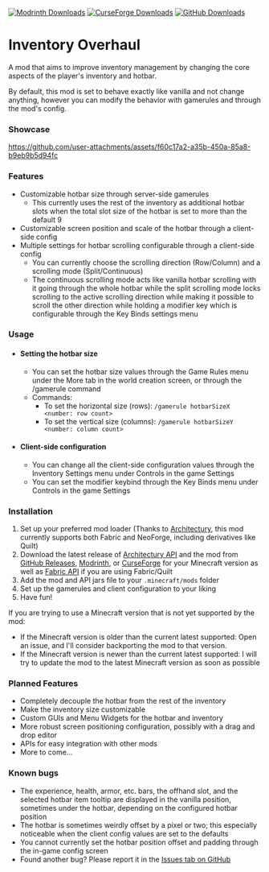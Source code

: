 [![Modrinth Downloads](https://img.shields.io/modrinth/dt/inventory-overhaul?style=for-the-badge&logo=modrinth&color=1bd96a)](https://modrinth.com/project/inventory-overhaul/versions)
[![CurseForge Downloads](https://img.shields.io/curseforge/dt/1317181?style=for-the-badge&logo=curseforge&color=f16436)](https://www.curseforge.com/minecraft/mc-mods/inventory-overhaul/files/all)
[![GitHub Downloads](https://img.shields.io/github/downloads/McMelonTV/InventoryOverhaul/total?style=for-the-badge&logo=github&color=f0f6fc)](https://github.com/McMelonTV/InventoryOverhaul/releases/latest)

# Inventory Overhaul

A mod that aims to improve inventory management by changing the core aspects of the player's inventory and hotbar.

By default, this mod is set to behave exactly like vanilla and not change anything, however you can modify the behavior
with gamerules and through the mod's config.

### Showcase

https://github.com/user-attachments/assets/f60c17a2-a35b-450a-85a8-b9eb9b5d94fc

### Features

- Customizable hotbar size through server-side gamerules
    - This currently uses the rest of the inventory as additional hotbar slots when the total slot size of the hotbar is
      set to more than the default 9
- Customizable screen position and scale of the hotbar through a client-side config
- Multiple settings for hotbar scrolling configurable through a client-side config
    - You can currently choose the scrolling direction (Row/Column) and a scrolling mode (Split/Continuous)
    - The continuous scrolling mode acts like vanilla hotbar scrolling with it going through the whole hotbar while the
      split scrolling mode locks scrolling to the active scrolling direction while making it possible to scroll the
      other direction while holding a modifier key which is configurable through the Key Binds settings menu

### Usage

- #### Setting the hotbar size
    - You can set the hotbar size values through the Game Rules menu under the More tab in the world creation screen, or
      through the /gamerule command
    - Commands:
        - To set the horizontal size (rows): `/gamerule hotbarSizeX <number: row count>`
        - To set the vertical size (columns): `/gamerule hotbarSizeY <number: column count>`
- #### Client-side configuration
    - You can change all the client-side configuration values through the Inventory Settings menu under Controls in the
      game Settings
    - You can set the modifier keybind through the Key Binds menu under Controls in the game Settings

### Installation

1. Set up your preferred mod loader (Thanks to [Architectury](https://github.com/architectury), this mod currently
   supports both Fabric and NeoForge, including derivatives like Quilt)
2. Download the latest release of [Architectury API](https://modrinth.com/mod/architectury-api/versions) and the mod
   from [GitHub Releases](https://github.com/McMelonTV/InventoryOverhaul/releases/latest), [Modrinth](https://modrinth.com/project/inventory-overhaul/versions),
   or [CurseForge](https://www.curseforge.com/minecraft/mc-mods/inventory-overhaul/files/all) for your Minecraft version as well as [Fabric API](https://modrinth.com/mod/fabric-api) if you are using Fabric/Quilt
3. Add the mod and API jars file to your `.minecraft/mods` folder
4. Set up the gamerules and client configuration to your liking
5. Have fun!

If you are trying to use a Minecraft version that is not yet supported by the mod:

- If the Minecraft version is older than the current latest supported: Open an issue, and I'll consider backporting the
  mod to that version.
- If the Minecraft version is newer than the current latest supported: I will try to update the mod to the latest
  Minecraft version as soon as possible

### Planned Features

- Completely decouple the hotbar from the rest of the inventory
- Make the inventory size customizable
- Custom GUIs and Menu Widgets for the hotbar and inventory
- More robust screen positioning configuration, possibly with a drag and drop editor
- APIs for easy integration with other mods
- More to come...

### Known bugs

- The experience, health, armor, etc. bars, the offhand slot, and the selected hotbar item tooltip are displayed in the
  vanilla position, sometimes under the hotbar, depending on the configured hotbar position
- The hotbar is sometimes weirdly offset by a pixel or two; this especially noticeable when the client config values are
  set to the defaults
- You cannot currently set the hotbar position offset and padding through the in-game config screen
- Found another bug? Please report it in
  the [Issues tab on GitHub](https://github.com/McMelonTV/InventoryOverhaul/issues)
